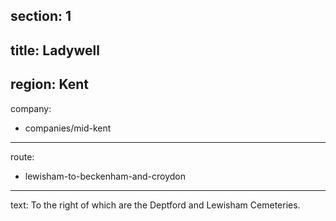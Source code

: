 section: 1
----
title: Ladywell
----
region: Kent
----
company:
- companies/mid-kent
----
route:
- lewisham-to-beckenham-and-croydon
----
text: To the right of which are the Deptford and Lewisham Cemeteries.
